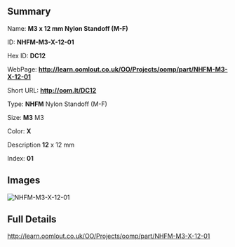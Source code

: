 

## Summary
 
Name: __M3 x 12 mm Nylon Standoff (M-F)__

ID: __NHFM-M3-X-12-01__

Hex ID: __DC12__

WebPage: __http://learn.oomlout.co.uk/OO/Projects/oomp/part/NHFM-M3-X-12-01__

Short URL: __http://oom.lt/DC12__


Type: __NHFM__ Nylon Standoff (M-F) 

Size: __M3__ M3 

Color: __X__  

Description __12__ x 12 mm 

Index: __01__


## Images
![NHFM-M3-X-12-01](http://oomlout.com/oomp-gen/parts/NHFM-M3-X-12-01/NHFM-M3-X-12-01_420.jpg)



## Full Details

 http://learn.oomlout.co.uk/OO/Projects/oomp/part/NHFM-M3-X-12-01














